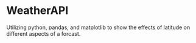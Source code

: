 # WeatherAPI
Utilizing python, pandas, and matplotlib to show the effects of latitude on different aspects of a forcast.
